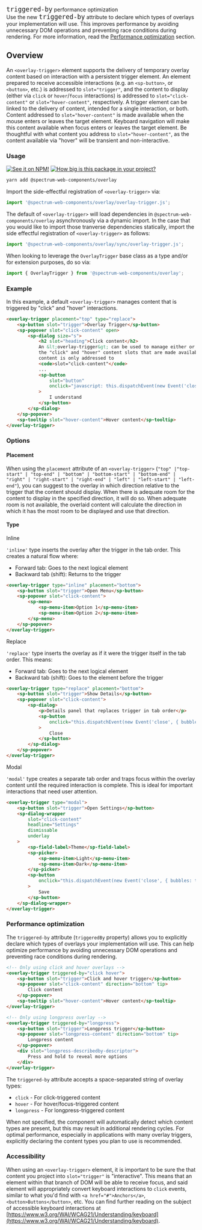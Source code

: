 <sp-alert-banner open variant="info">
    <div class="spectrum-InLineAlert-header">
        <span> <code class="spectrum-Code" style="font-size: 17px;">triggered-by</code> performance optimization</span>
    </div>
    <div class="spectrum-InLineAlert-content">
        Use the new <code class="spectrum-Code"  style="font-size: 17px;">triggered-by</code> attribute to declare which types of overlays
        your implementation will use. This improves performance by avoiding
        unnecessary DOM operations and preventing race conditions during
        rendering. For more information, read the <a href="#performance-optimization">Performance
        optimization</a> section.
    </div>
</sp-alert-banner>

## Overview

An `<overlay-trigger>` element supports the delivery of temporary overlay content based on interaction with a persistent trigger element. An element prepared to receive accessible interactions (e.g. an `<sp-button>`, or `<button>`, etc.) is addressed to `slot="trigger"`, and the content to display (either via `click` or `hover`/`focus` interactions) is addressed to `slot="click-content"` or `slot="hover-content"`, respectively. A trigger element can be linked to the delivery of content, intended for a single interaction, or both. Content addressed to `slot="hover-content"` is made available when the mouse enters or leaves the target element. Keyboard navigation will make this content available when focus enters or leaves the target element. Be thoughtful with what content you address to `slot="hover-content"`, as the content available via "hover" will be transient and non-interactive.

### Usage

[![See it on NPM!](https://img.shields.io/npm/v/@spectrum-web-components/meter?style=for-the-badge)](https://www.npmjs.com/package/@spectrum-web-components/overlay)
[![How big is this package in your project?](https://img.shields.io/bundlephobia/minzip/@spectrum-web-components/meter?style=for-the-badge)](https://bundlephobia.com/result?p=@spectrum-web-components/overlay)

```zsh
yarn add @spectrum-web-components/overlay
```

Import the side-effectful registration of `<overlay-trigger>` via:

```ts
import '@spectrum-web-components/overlay/overlay-trigger.js';
```

The default of `<overlay-trigger>` will load dependencies in `@spectrum-web-components/overlay` asynchronously via a dynamic import. In the case that you would like to import those tranverse dependencies statically, import the side effectful registration of `<overlay-trigger>` as follows:

```ts
import '@spectrum-web-components/overlay/sync/overlay-trigger.js';
```

When looking to leverage the `OverlayTrigger` base class as a type and/or for extension purposes, do so via:

```ts
import { OverlayTrigger } from '@spectrum-web-components/overlay';
```

### Example

In this example, a default `<overlay-trigger>` manages content that is triggered by "click" and "hover" interactions.

```html
<overlay-trigger placement="top" type="replace">
    <sp-button slot="trigger">Overlay Trigger</sp-button>
    <sp-popover slot="click-content" open>
        <sp-dialog size="s">
            <h2 slot="heading">Click content</h2>
            An &lt;overlay-trigger&gt; can be used to manage either or both of
            the "click" and "hover" content slots that are made available. Here,
            content is only addressed to
            <code>slot="click-content"</code>
            ...
            <sp-button
                slot="button"
                onclick="javascript: this.dispatchEvent(new Event('close', {bubbles: true, composed: true}));"
            >
                I understand
            </sp-button>
        </sp-dialog>
    </sp-popover>
    <sp-tooltip slot="hover-content">Hover content</sp-tooltip>
</overlay-trigger>
```

### Options

#### Placement

When using the `placement` attribute of an `<overlay-trigger>` (`"top" |"top-start" | "top-end" | "bottom" | "bottom-start" | "bottom-end" | "right" | "right-start" | "right-end" | "left" | "left-start" | "left-end"`), you can suggest to the overlay in which direction relative to the trigger that the content should display. When there is adequate room for the content to display in the specified direction, it will do so. When adequate room is not available, the overlaid content will calculate the direction in which it has the most room to be displayed and use that direction.

#### Type

<sp-tabs selected="inline" auto label="Type attribute options">
<sp-tab value="inline">Inline</sp-tab>
<sp-tab-panel value="inline">

`'inline'` type inserts the overlay after the trigger in the tab order. This creates a natural flow where:

- Forward tab: Goes to the next logical element
- Backward tab (shift): Returns to the trigger

```html
<overlay-trigger type="inline" placement="bottom">
    <sp-button slot="trigger">Open Menu</sp-button>
    <sp-popover slot="click-content">
        <sp-menu>
            <sp-menu-item>Option 1</sp-menu-item>
            <sp-menu-item>Option 2</sp-menu-item>
        </sp-menu>
    </sp-popover>
</overlay-trigger>
```

</sp-tab-panel>
<sp-tab value="replace">Replace</sp-tab>
<sp-tab-panel value="replace">

`'replace'` type inserts the overlay as if it were the trigger itself in the tab order. This means:

- Forward tab: Goes to the next logical element
- Backward tab (shift): Goes to the element before the trigger

```html
<overlay-trigger type="replace" placement="bottom">
    <sp-button slot="trigger">Show Details</sp-button>
    <sp-popover slot="click-content">
        <sp-dialog>
            <p>Details panel that replaces trigger in tab order</p>
            <sp-button
                onclick="this.dispatchEvent(new Event('close', { bubbles: true, composed: true }))"
            >
                Close
            </sp-button>
        </sp-dialog>
    </sp-popover>
</overlay-trigger>
```

</sp-tab-panel>
<sp-tab value="modal">Modal</sp-tab>
<sp-tab-panel value="modal">

`'modal'` type creates a separate tab order and traps focus within the overlay content until the required interaction is complete. This is ideal for important interactions that need user attention.

```html
<overlay-trigger type="modal">
    <sp-button slot="trigger">Open Settings</sp-button>
    <sp-dialog-wrapper
        slot="click-content"
        headline="Settings"
        dismissable
        underlay
    >
        <sp-field-label>Theme</sp-field-label>
        <sp-picker>
            <sp-menu-item>Light</sp-menu-item>
            <sp-menu-item>Dark</sp-menu-item>
        </sp-picker>
        <sp-button
            onclick="this.dispatchEvent(new Event('close', { bubbles: true, composed: true }))"
        >
            Save
        </sp-button>
    </sp-dialog-wrapper>
</overlay-trigger>
```

</sp-tab-panel>
</sp-tabs>

### Performance optimization

The `triggered-by` attribute (`triggeredBy` property) allows you to explicitly declare which types of overlays your implementation will use. This can help optimize performance by avoiding unnecessary DOM operations and preventing race conditions during rendering.

```html
<!-- Only using click and hover overlays -->
<overlay-trigger triggered-by="click hover">
    <sp-button slot="trigger">Click and hover trigger</sp-button>
    <sp-popover slot="click-content" direction="bottom" tip>
        Click content
    </sp-popover>
    <sp-tooltip slot="hover-content">Hover content</sp-tooltip>
</overlay-trigger>

<!-- Only using longpress overlay -->
<overlay-trigger triggered-by="longpress">
    <sp-button slot="trigger">Longpress trigger</sp-button>
    <sp-popover slot="longpress-content" direction="bottom" tip>
        Longpress content
    </sp-popover>
    <div slot="longpress-describedby-descriptor">
        Press and hold to reveal more options
    </div>
</overlay-trigger>
```

The `triggered-by` attribute accepts a space-separated string of overlay types:

- `click` - For click-triggered content
- `hover` - For hover/focus-triggered content
- `longpress` - For longpress-triggered content

When not specified, the component will automatically detect which content types are present, but this may result in additional rendering cycles. For optimal performance, especially in applications with many overlay triggers, explicitly declaring the content types you plan to use is recommended.

### Accessibility

When using an `<overlay-trigger>` element, it is important to be sure the that content you project into `slot="trigger"` is "interactive". This means that an element within that branch of DOM will be able to receive focus, and said element will appropriately convert keyboard interactions to `click` events, similar to what you'd find with `<a href="#">Anchors</a>`, `<button>Buttons</button>`, etc. You can find further reading on the subject of accessible keyboard interactions at [https://www.w3.org/WAI/WCAG21/Understanding/keyboard](https://www.w3.org/WAI/WCAG21/Understanding/keyboard).
